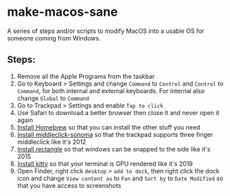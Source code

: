 # make-macos-sane
A series of steps and/or scripts to modify MacOS into a usable OS for someone coming from Windows.

## Steps:

1. Remove all the Apple Programs from the taskbar
2. Go to Keyboard > Settings and change `Command` to `Control` and `Control` to `Command`, for both internal and external keyboards. For internal also change `Global` to `Command`
3. Go to Trackpad > Settings and enable `Tap to click`
4. Use Safari to download a better browser then close it and never open it again
5. [Install Homebrew](https://brew.sh/) so that you can install the other stuff you need
6. [Install middleclick-sonoma](https://github.com/artginzburg/MiddleClick-Sonoma) so that the trackpad supports three finger middleclick like it's 2012
7. [Install rectangle](https://rectangleapp.com/) so that windows can be snapped to the side like it's 2015
8. [Install kitty](https://sw.kovidgoyal.net/kitty/binary/#binary-install) so that your terminal is GPU rendered like it's 2019
9. Open Finder, right click `desktop` > `add to dock`, then right click the dock icon and change `View content as` to `Fan` and `Sort by` to `Date Modified` so that you have access to screenshots
